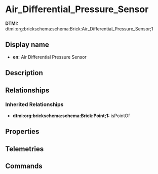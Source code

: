 # Air_Differential_Pressure_Sensor
**DTMI:** dtmi:org:brickschema:schema:Brick:Air_Differential_Pressure_Sensor;1
## Display name
- **en:** Air Differential Pressure Sensor
## Description
## Relationships
### Inherited Relationships
* **dtmi:org:brickschema:schema:Brick:Point;1:** isPointOf
## Properties
## Telemetries
## Commands
